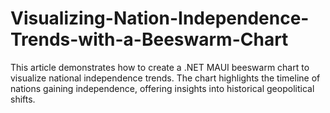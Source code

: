 # Visualizing-Nation-Independence-Trends-with-a-Beeswarm-Chart
This article demonstrates how to create a .NET MAUI beeswarm chart to visualize national independence trends. The chart highlights the timeline of nations gaining independence, offering insights into historical geopolitical shifts.
